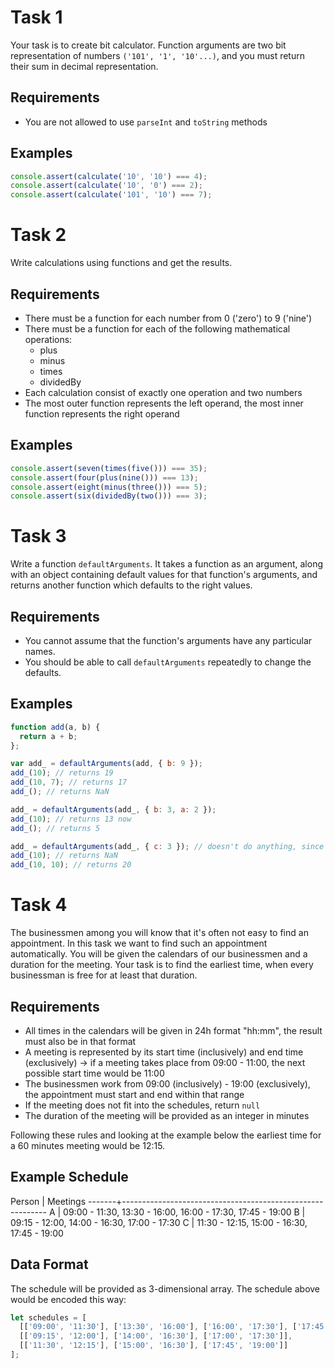 # Task 1

Your task is to create bit calculator. Function arguments are two bit representation of numbers `('101', '1', '10'...)`, and you must return their sum in decimal representation.

## Requirements

* You are not allowed to use `parseInt` and `toString` methods

## Examples

```js
console.assert(calculate('10', '10') === 4);
console.assert(calculate('10', '0') === 2);
console.assert(calculate('101', '10') === 7);
```

# Task 2

Write calculations using functions and get the results.

## Requirements

* There must be a function for each number from 0 ('zero') to 9 ('nine')
* There must be a function for each of the following mathematical operations:
  * plus
  * minus
  * times
  * dividedBy
* Each calculation consist of exactly one operation and two numbers
* The most outer function represents the left operand, the most inner function represents the right operand

## Examples

```js
console.assert(seven(times(five())) === 35);
console.assert(four(plus(nine())) === 13);
console.assert(eight(minus(three())) === 5);
console.assert(six(dividedBy(two())) === 3);
```

# Task 3

Write a function `defaultArguments`. It takes a function as an argument, along with an object containing default values for that function's arguments, and returns another function which defaults to the right values.

## Requirements

* You cannot assume that the function's arguments have any particular names.
* You should be able to call `defaultArguments` repeatedly to change the defaults.

## Examples

```js
function add(a, b) {
  return a + b;
};

var add_ = defaultArguments(add, { b: 9 });
add_(10); // returns 19
add_(10, 7); // returns 17
add_(); // returns NaN

add_ = defaultArguments(add_, { b: 3, a: 2 });
add_(10); // returns 13 now
add_(); // returns 5

add_ = defaultArguments(add_, { c: 3 }); // doesn't do anything, since c isn't an argument
add_(10); // returns NaN
add_(10, 10); // returns 20
```

# Task 4

The businessmen among you will know that it's often not easy to find an appointment. In this task we want to find such an appointment automatically. You will be given the calendars of our businessmen and a duration for the meeting. Your task is to find the earliest time, when every businessman is free for at least that duration.

## Requirements

* All times in the calendars will be given in 24h format "hh:mm", the result must also be in that format
* A meeting is represented by its start time (inclusively) and end time (exclusively) -> if a meeting takes place from 09:00 - 11:00, the next possible start time would be 11:00
* The businessmen work from 09:00 (inclusively) - 19:00 (exclusively), the appointment must start and end within that range
* If the meeting does not fit into the schedules, return `null`
* The duration of the meeting will be provided as an integer in minutes

Following these rules and looking at the example below the earliest time for a 60 minutes meeting would be 12:15.

## Example Schedule

Person | Meetings
-------+-----------------------------------------------------------
     A | 09:00 - 11:30, 13:30 - 16:00, 16:00 - 17:30, 17:45 - 19:00
     B | 09:15 - 12:00, 14:00 - 16:30, 17:00 - 17:30
     C | 11:30 - 12:15, 15:00 - 16:30, 17:45 - 19:00

## Data Format

The schedule will be provided as 3-dimensional array. The schedule above would be encoded this way:

```js
let schedules = [
  [['09:00', '11:30'], ['13:30', '16:00'], ['16:00', '17:30'], ['17:45', '19:00']],
  [['09:15', '12:00'], ['14:00', '16:30'], ['17:00', '17:30']],
  [['11:30', '12:15'], ['15:00', '16:30'], ['17:45', '19:00']]
];
```



